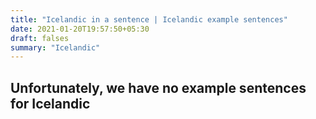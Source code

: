```yaml
---
title: "Icelandic in a sentence | Icelandic example sentences"
date: 2021-01-20T19:57:50+05:30
draft: falses
summary: "Icelandic"
---
```

## Unfortunately, we have no example sentences for Icelandic                 
